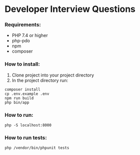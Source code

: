 # Developer Interview Questions

### Requirements:
- PHP 7.4 or higher
- php-pdo
- npm 
- composer

### How to install:

1. Clone project into your project directory
2. In the project directory run:
```commandline
composer install
cp .env.example .env
npm run build
php bin/app
```

### How to run:

```commandline
php -S localhost:8000
```

### How to run tests:

```commandline
php /vendor/bin/phpunit tests
```
